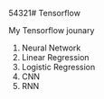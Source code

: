 54321# Tensorflow

My Tensorflow jounary
  1. Neural Network
  2. Linear Regression
  3. Logistic Regression
  4. CNN 
  5. RNN 
